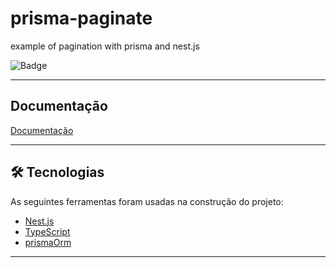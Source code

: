 


# prisma-paginate
example of pagination with prisma and nest.js

![Badge](https://img.shields.io/badge/prismaPaginate-backend-%237159c1?style=for-the-badge&logo=ghost)

<hr>


## Documentação

[Documentação](http://localhost:3000/api)

<hr>

## 🛠 Tecnologias

As seguintes ferramentas foram usadas na construção do projeto:

- [Nest.js](https://docs.nestjs.com/)
- [TypeScript](https://www.typescriptlang.org/)
- [prismaOrm](https://www.prisma.io/docs)


<hr>

